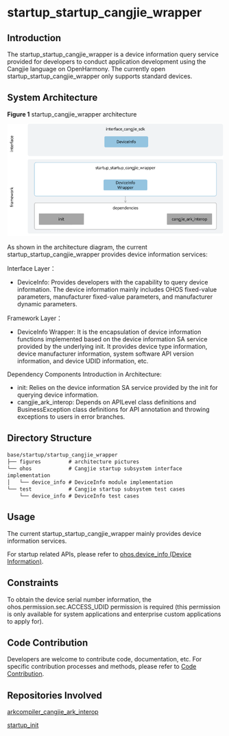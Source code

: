 # startup_startup_cangjie_wrapper

## Introduction

The startup_startup_cangjie_wrapper is a device information query service provided for developers to conduct application development using the Cangjie language on OpenHarmony. The currently open startup_startup_cangjie_wrapper only supports standard devices.

## System Architecture

**Figure 1** startup_cangjie_wrapper architecture

![startup_cangjie_wrapper architecture](figures/startup_cangjie_wrapper_architecture_en.png)

As shown in the architecture diagram, the current startup_startup_cangjie_wrapper provides device information services:

Interface Layer：
- DeviceInfo: Provides developers with the capability to query device information. The device information mainly includes OHOS fixed-value parameters, manufacturer fixed-value parameters, and manufacturer dynamic parameters.

Framework Layer：
- DeviceInfo Wrapper: It is the encapsulation of device information functions implemented based on the device information SA service provided by the underlying init. It provides device type information, device manufacturer information, system software API version information, and device UDID information, etc.

Dependency Components Introduction in Architecture:
- init: Relies on the device information SA service provided by the init for querying device information.
- cangjie_ark_interop: Depends on APILevel class definitions and BusinessException class definitions for API annotation and throwing exceptions to users in error branches.

## Directory Structure

```
base/startup/startup_cangjie_wrapper
├── figures         # architecture pictures
└── ohos            # Cangjie startup subsystem interface implementation
│   └── device_info # DeviceInfo module implementation
└── test            # Cangjie startup subsystem test cases
    └── device_info # DeviceInfo test cases
```

## Usage

The current startup_startup_cangjie_wrapper mainly provides device information services.

For startup related APIs, please refer to [ohos.device_info (Device Information)](https://gitcode.com/openharmony-sig/arkcompiler_cangjie_ark_interop/blob/master/doc/API_Reference/source_en/apis/BasicServicesKit/cj-apis-device_info.md).

## Constraints

To obtain the device serial number information, the ohos.permission.sec.ACCESS_UDID permission is required (this permission is only available for system applications and enterprise custom applications to apply for).

## Code Contribution

Developers are welcome to contribute code, documentation, etc. For specific contribution processes and methods, please refer to [Code Contribution](https://gitcode.com/openharmony/docs/blob/master/en/contribute/code-contribution.md).

## Repositories Involved

[arkcompiler_cangjie_ark_interop](https://gitcode.com/openharmony-sig/arkcompiler_cangjie_ark_interop)

[startup_init](https://gitcode.com/openharmony/startup_init)